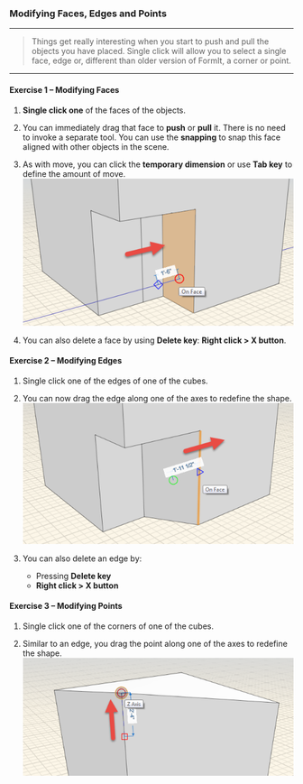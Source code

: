 ### Modifying Faces, Edges and Points
---

> Things get really interesting when you start to push and pull the
objects you have placed. Single click will allow you to select a single
face, edge or, different than older version of FormIt, a corner or
point. 

---

#### Exercise 1 – Modifying Faces

1. **Single click one** of the faces of the objects.

2. You can immediately drag that face to **push** or **pull** it. There is no need to invoke a separate tool. You can use the **snapping** to snap this face aligned with other objects in the scene.

3. As with move, you can click the **temporary dimension** or use **Tab
key** to define the amount of move.
![](./images/b61b2045-21a9-434b-b806-6cfa16e94fdd.png)
4. You can also delete a face by using **Delete key**: **Right click &gt; X button**.

#### Exercise 2 – Modifying Edges

1. Single click one of the edges of one of the cubes.

2. You can now drag the edge along one of the axes to redefine the shape.
![](./images/934b206f-0d73-4530-b89f-e9b0181e2a55.png)

3. You can also delete an edge by:
    - Pressing **Delete key**
    - **Right click &gt; X button**

#### Exercise 3 – Modifying Points

1. Single click one of the corners of one of the cubes.

2. Similar to an edge, you drag the point along one of the axes to
redefine the shape. ![](./images/439874f1-e07d-4d45-9574-f52ce2761536.png)


